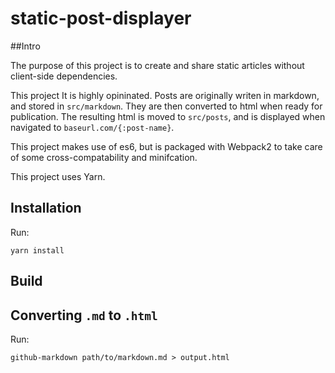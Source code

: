 # static-post-displayer

##Intro

The purpose of this project is to create and share static articles
without client-side dependencies.

This project It is highly opininated. Posts are originally writen in markdown,
and stored in `src/markdown`. They are then converted to html when 
ready for publication. The resulting html is moved to `src/posts`,
and is displayed when navigated to `baseurl.com/{:post-name}`.

This project makes use of es6, but is packaged with Webpack2 to take
care of some cross-compatability and minifcation.

This project uses Yarn.

## Installation

Run:
```
yarn install
```

## Build



## Converting `.md` to `.html`

Run:
```
github-markdown path/to/markdown.md > output.html
```